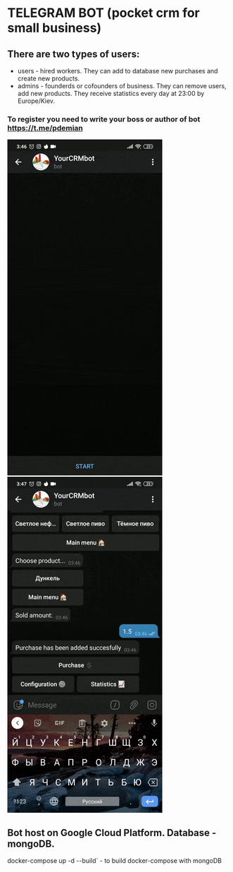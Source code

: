 # TELEGRAM BOT (pocket crm for small business)

## There are two types of users:
* users - hired workers. They can add to database new purchases and create new products.
* admins - founderds or cofounders of business. They can remove users, add new products. They receive statistics every day at 23:00 by Europe/Kiev.
### To register you need to write your boss or author of bot https://t.me/pdemian

![](/assets/images/adding_purchase.gif)
![](/assets/images/getting_statistics.gif)

## Bot host on Google Cloud Platform. Database - mongoDB.

docker-compose up -d --build` - to build docker-compose with mongoDB
